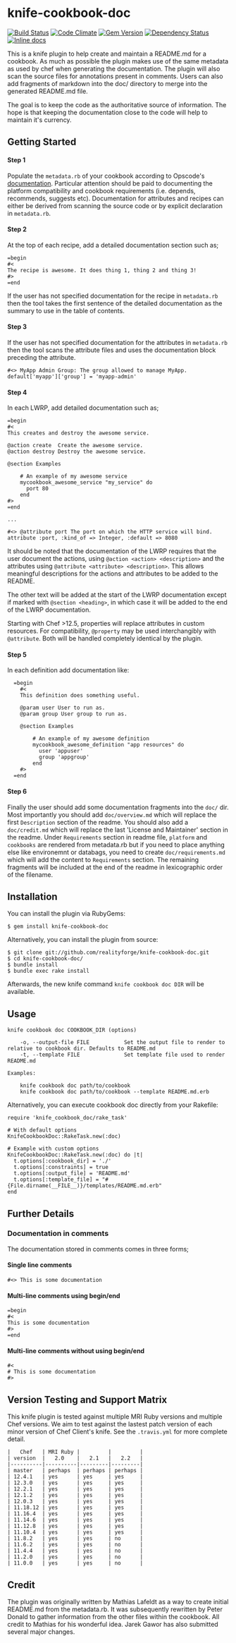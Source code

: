 # knife-cookbook-doc

[![Build Status](http://img.shields.io/travis/realityforge/knife-cookbook-doc.svg)](https://travis-ci.org/realityforge/knife-cookbook-doc)
[![Code Climate](https://codeclimate.com/github/realityforge/knife-cookbook-doc/badges/gpa.svg)](https://codeclimate.com/github/realityforge/knife-cookbook-doc)
[![Gem Version](https://badge.fury.io/rb/knife-cookbook-doc.svg)](http://badge.fury.io/rb/knife-cookbook-doc)
[![Dependency Status](https://gemnasium.com/realityforge/knife-cookbook-doc.svg)](https://gemnasium.com/realityforge/knife-cookbook-doc)
[![Inline docs](http://inch-ci.org/github/realityforge/knife-cookbook-doc.svg)](http://inch-ci.org/github/realityforge/knife-cookbook-doc)


This is a knife plugin to help create and maintain a README.md for a cookbook.
As much as possible the plugin makes use of the same metadata as used by chef
when generating the documentation. The plugin will also scan the source files
for annotations present in comments. Users can also add fragments of markdown
into the doc/ directory to merge into the generated README.md file.

The goal is to keep the code as the authoritative source of information. The
hope is that keeping the documentation close to the code will help to maintain
it's currency.

## Getting Started

#### Step 1

Populate the `metadata.rb` of your cookbook according to Opscode's
[documentation](https://docs.chef.io/config_rb_metadata.html). Particular
attention should be paid to documenting the platform compatibility and
cookbook requirements (i.e. depends, recommends, suggests etc). Documentation
for attributes and recipes can either be derived from scanning the source
code or by explicit declaration in `metadata.rb`.

#### Step 2

At the top of each recipe, add a detailed documentation section such as;

    =begin
    #<
    The recipe is awesome. It does thing 1, thing 2 and thing 3!
    #>
    =end

If the user has not specified documentation for the recipe in `metadata.rb`
then the tool takes the first sentence of the detailed documentation as the
summary to use in the table of contents.

#### Step 3

If the user has not specified documentation for the attributes in `metadata.rb`
then the tool scans the attribute files and uses the documentation block
preceding the attribute.

    #<> MyApp Admin Group: The group allowed to manage MyApp.
    default['myapp']['group'] = 'myapp-admin'

#### Step 4

In each LWRP, add detailed documentation such as;

    =begin
    #<
    This creates and destroy the awesome service.

    @action create  Create the awesome service.
    @action destroy Destroy the awesome service.

    @section Examples

        # An example of my awesome service
        mycookbook_awesome_service "my_service" do
          port 80
        end
    #>
    =end

    ...

    #<> @attribute port The port on which the HTTP service will bind.
    attribute :port, :kind_of => Integer, :default => 8080

It should be noted that the documentation of the LWRP requires that the user
document the actions, using `@action <action> <description>` and the attributes
using `@attribute <attribute> <description>`. This allows meaningful
descriptions for the actions and attributes to be added to the README.

The other text will be added at the start of the LWRP documentation
except if marked with `@section <heading>`, in which case it will be added
to the end of the LWRP documentation.

Starting with Chef >12.5, properties will replace attributes in custom
resources. For compatibility, `@property` may be used interchangibly with
`@attribute`. Both will be handled completely identical by the plugin.

#### Step 5

In each definition add documentation like:

      =begin
        #<
        This definition does something useful.

        @param user User to run as.
        @param group User group to run as.

        @section Examples

            # An example of my awesome definition
            mycookbook_awesome_definition "app resources" do
              user 'appuser'
              group 'appgroup'
            end
        #>
      =end


#### Step 6

Finally the user should add some documentation fragments into the `doc/` dir.
Most importantly you should add `doc/overview.md` which will replace the first
`Description` section of the readme. You should also add a `doc/credit.md` which
will replace the last 'License and Maintainer' section in the readme. Under `Requirements`
section in readme file, `platform` and `cookbooks` are rendered from metadata.rb but if you need to place
anything else like environemnt or databags, you need to create `doc/requirements.md` which will
add the content to `Requirements` section. The remaining fragments will be included at the end
of the readme in lexicographic order of the filename.

## Installation

You can install the plugin via RubyGems:

    $ gem install knife-cookbook-doc

Alternatively, you can install the plugin from source:

    $ git clone git://github.com/realityforge/knife-cookbook-doc.git
    $ cd knife-cookbook-doc/
    $ bundle install
    $ bundle exec rake install

Afterwards, the new knife command `knife cookbook doc DIR` will be available.

## Usage

    knife cookbook doc COOKBOOK_DIR (options)

        -o, --output-file FILE           Set the output file to render to relative to cookbook dir. Defaults to README.md
        -t, --template FILE              Set template file used to render README.md

    Examples:

        knife cookbook doc path/to/cookbook
        knife cookbook doc path/to/cookbook --template README.md.erb

Alternatively, you can execute cookbook doc directly from your Rakefile:

    require 'knife_cookbook_doc/rake_task'

    # With default options
    KnifeCookbookDoc::RakeTask.new(:doc)

    # Example with custom options
    KnifeCookbookDoc::RakeTask.new(:doc) do |t|
      t.options[:cookbook_dir] = './'
      t.options[:constraints] = true
      t.options[:output_file] = 'README.md'
      t.options[:template_file] = "#{File.dirname(__FILE__)}/templates/README.md.erb"
    end

## Further Details

### Documentation in comments

The documentation stored in comments comes in three forms;

#### Single line comments

    #<> This is some documentation

#### Multi-line comments using begin/end

    =begin
    #<
    This is some documentation
    #>
    =end

#### Multi-line comments without using begin/end

    #<
    # This is some documentation
    #>

## Version Testing and Support Matrix

This knife plugin is tested against multiple MRI Ruby versions and multiple
Chef versions. We aim to test against the lastest patch version of each minor
version of Chef Client's knife. See the `.travis.yml` for more complete detail.

```
|   Chef   | MRI Ruby |         |         |
| version  |   2.0    |   2.1   |   2.2   |
|----------|----------|---------|---------|
| master   | perhaps  | perhaps | perhaps |
| 12.4.1   | yes      | yes     | yes     |
| 12.3.0   | yes      | yes     | yes     |
| 12.2.1   | yes      | yes     | yes     |
| 12.1.2   | yes      | yes     | yes     |
| 12.0.3   | yes      | yes     | yes     |
| 11.18.12 | yes      | yes     | yes     |
| 11.16.4  | yes      | yes     | yes     |
| 11.14.6  | yes      | yes     | yes     |
| 11.12.8  | yes      | yes     | yes     |
| 11.10.4  | yes      | yes     | yes     |
| 11.8.2   | yes      | yes     | no      |
| 11.6.2   | yes      | yes     | no      |
| 11.4.4   | yes      | yes     | no      |
| 11.2.0   | yes      | yes     | no      |
| 11.0.0   | yes      | yes     | no      |
```

## Credit

The plugin was originally written by Mathias Lafeldt as a way to create
initial README.md from the metadata.rb. It was subsequently rewritten by
Peter Donald to gather information from the other files within the cookbook.
All credit to Mathias for his wonderful idea. Jarek Gawor has also submitted
several major changes.
